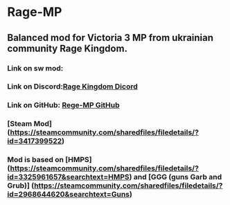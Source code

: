 # Rage-MP

## Balanced mod for Victoria 3 MP from ukrainian community Rage Kingdom.
### Link on sw mod:
### Link on Discord:[Rage Kingdom Dicord](https://discord.gg/rkingdom)
### Link on GitHub: [Rege-MP GitHub](https://github.com/KreKEP1/Rage-MP)
### [Steam Mod] (https://steamcommunity.com/sharedfiles/filedetails/?id=3417399522)
### Mod is based on [HMPS] (https://steamcommunity.com/sharedfiles/filedetails/?id=3325961657&searchtext=HMPS) and [GGG (guns Garb and Grub)] (https://steamcommunity.com/sharedfiles/filedetails/?id=2968644620&searchtext=Guns)

